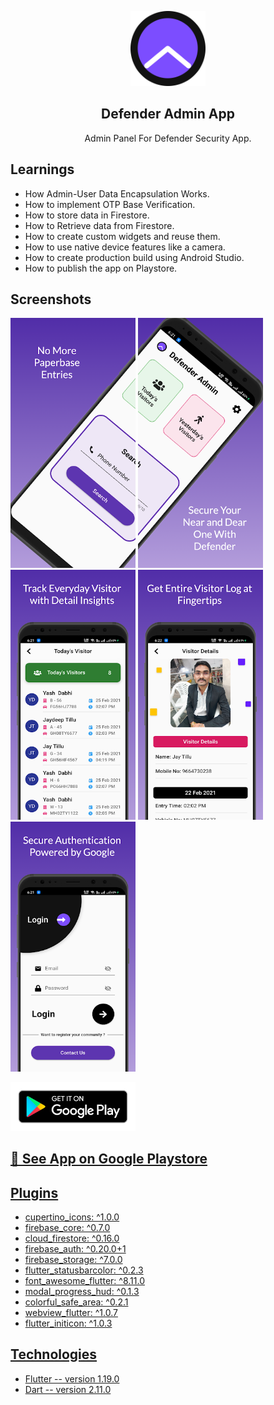 <p align="center">
    <img src="https://github.com/Jay-Tillu/Defender-Admin/blob/main/assets/images/logo.png?raw=true" alt="Defender Admin App Logo" width="120" height="120">
  </a>
</p>

<h2 align="center">Defender Admin App</h2>

<p align="center">
Admin Panel For Defender Security App.
</p>

## Learnings
* How Admin-User Data Encapsulation Works.
* How to implement OTP Base Verification.
* How to store data in Firestore.
* How to Retrieve data from Firestore.
* How to create custom widgets and reuse them.
* How to use native device features like a camera.
* How to create production build using Android Studio.
* How to publish the app on Playstore.


## Screenshots

<p float="middle">
  <img src="https://github.com/Jay-Tillu/Defender-Admin/blob/main/assets/images/adminleft.jpg?raw=true" width="200" />
  <img src="https://github.com/Jay-Tillu/Defender-Admin/blob/main/assets/images/adminright.jpg?raw=true" width="200" /> 
  <img src="https://github.com/Jay-Tillu/Defender-Admin/blob/main/assets/images/admin1.jpg?raw=true" width="200" /> 
  <img src="https://github.com/Jay-Tillu/Defender-Admin/blob/main/assets/images/admin2.jpg?raw=true" width="200" /> 
  <img src="https://github.com/Jay-Tillu/Defender-Admin/blob/main/assets/images/admin3.jpg?raw=true" width="200" /> 
 
</p>

<p float="left">
  <a href="https://play.google.com/store/apps/details?id=com.immolationinc.defenderadmin"> <img src="https://github.com/Jay-Tillu/Defender-Admin/blob/main/assets/images/getit.png?raw=true" width="200" /></a>
</p>

<h2><a href="https://play.google.com/store/apps/details?id=com.immolationinc.defenderadmin">🔗 See App on Google Playstore</h2>


## Plugins

- cupertino_icons: ^1.0.0
- firebase_core: ^0.7.0
- cloud_firestore: ^0.16.0
- firebase_auth: ^0.20.0+1
- firebase_storage: ^7.0.0
- flutter_statusbarcolor: ^0.2.3
- font_awesome_flutter: ^8.11.0
- modal_progress_hud: ^0.1.3
- colorful_safe_area: ^0.2.1
- webview_flutter: ^1.0.7
- flutter_initicon: ^1.0.3

## Technologies

- Flutter -- version 1.19.0
- Dart -- version 2.11.0
